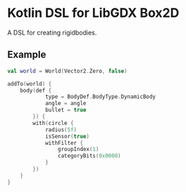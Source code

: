 # Kotlin DSL for LibGDX Box2D
A DSL for creating rigidbodies.

## Example
```kotlin
val world = World(Vector2.Zero, false)

addTo(world) {
    body(def {
            type = BodyDef.BodyType.DynamicBody
            angle = angle
            bullet = true
        }) {
        with(circle {
            radius(5f)
            isSensor(true)
            withFilter {
                groupIndex(1)
                categoryBits(0x0000)
            }
        })
    }
}
```
